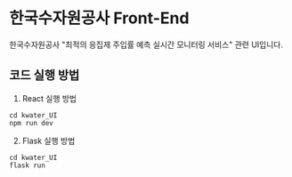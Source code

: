 # 한국수자원공사 Front-End

한국수자원공사 "최적의 응집제 주입률 예측 실시간 모니터링 서비스" 관련 UI입니다.

## 코드 실행 방법

1. React 실행 방법

```
cd kwater_UI
npm run dev
```

2. Flask 실행 방법
```
cd kwater_UI
flask run
```

